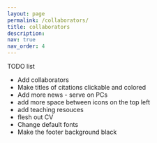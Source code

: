 ```yaml
---
layout: page
permalink: /collaborators/
title: collaborators
description:
nav: true
nav_order: 4
---
```


TODO list
- Add collaborators
- Make titles of citations clickable and colored
- Add more news - serve on PCs
- add more space between icons on the top left
- add teaching resouces
- flesh out CV 
- Change default fonts
- Make the footer background black